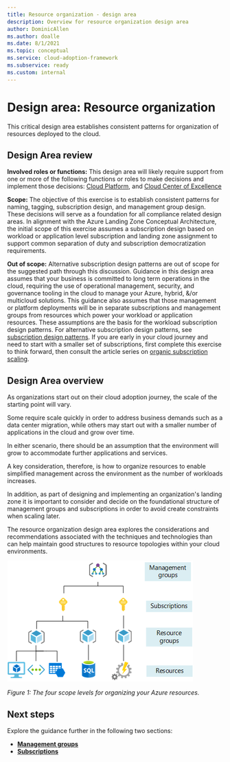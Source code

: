 ```yaml
---
title: Resource organization - design area
description: Overview for resource organization design area
author: DominicAllen
ms.author: doalle
ms.date: 8/1/2021
ms.topic: conceptual
ms.service: cloud-adoption-framework
ms.subservice: ready
ms.custom: internal
---
```


# Design area: Resource organization

This critical design area establishes consistent patterns for organization of resources deployed to the cloud.

## Design Area review

**Involved roles or functions:** This design area will likely require support from one or more of the following functions or roles to make decisions and implement those decisions: [Cloud Platform](../../../organize/cloud-platform.md), and [Cloud Center of Excellence](../../../organize/cloud-center-of-excellence.md)

**Scope:** The objective of this exercise is to establish consistent patterns for naming, tagging, subscription design, and management group design. These decisions will serve as a foundation for all compliance related design areas. In alignment with the Azure Landing Zone Conceptual Architecture, the initial scope of this exercise assumes a subscription design based on workload or application level subscription and landing zone assignment to support common separation of duty and subscription democratization requirements.

**Out of scope:** Alternative subscription design patterns are out of scope for the suggested path through this discussion. Guidance in this design area assumes that your business is committed to long term operations in the cloud, requiring the use of operational management, security, and governance tooling in the cloud to manage your Azure, hybrid, &/or multicloud solutions. This guidance also assumes that those management or platform deployments will be in separate subscriptions and management groups from resources which power your workload or application resources. These assumptions are the basis for the workload subscription design patterns. For alternative subscription design patterns, see [subscription design patterns](../../../decision-guides/subscriptions.md). If you are early in your cloud journey and need to start with a smaller set of subscriptions, first complete this exercise to think forward, then consult the article series on [organic subscription scaling](../../azure-best-practices/initial-subscriptions.md).

## Design Area overview

As organizations start out on their cloud adoption journey, the scale of the starting point will vary.

Some require scale quickly in order to address business demands such as a data center migration, while others may start out with a smaller number of applications in the cloud and grow over time.

In either scenario, there should be an assumption that the environment will grow to accommodate further applications and services.

A key consideration, therefore, is how to organize resources to enable simplified management across the environment as the number of workloads increases.

In addition, as part of designing and implementing an organization's landing zone it is important to consider and decide on the foundational structure of management groups and subscriptions in order to avoid create constraints when scaling later.

The resource organization design area explores the considerations and recommendations associated with the techniques and technologies than can help maintain good structures to resource topologies within your cloud environments.

![The four scope levels for organizing your Azure resources](../../azure-setup-guide/media/organize-resources/scope-levels.png)

*Figure 1: The four scope levels for organizing your Azure resources.*

## Next steps

Explore the guidance further in the following two sections:

- [**Management groups**](./resource-org-management-groups.md)
- [**Subscriptions**](./resource-org-subscriptions.md)